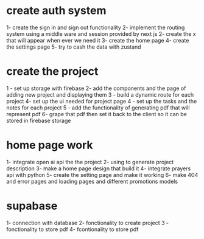 # create auth system  

1- create the sign in and sign out functionality 
2- implement the routing system using a middle ware and session provided by next js
2- create the x that will appear when ever we need it
3- create the home page 
4- create the settings page 
5- try to cash the data with zustand 

# create the project 
1 - set up storage with firebase 
2- add the components and the page of adding new project and displaying them 
3 - build a dynamic route for each project 
4- set up the ui needed for project page
4 - set up the tasks and the notes for each project
5 - add the functionality of generating pdf that will represent pdf 
6- grape that pdf then set it back to the client so it can be stored in firebase storage 

# home page work 
1- integrate open ai api the the project 
2- using to generate project description 
3- make a home page design that build it 
4- integrate prayers api with python 
5- create the setting page and make it working 
6- make 404 and error pages and loading pages and different promotions models 

# supabase
1- connection with database 
2- fonctionality to create project 
3 - fonctionality to store pdf
4- fcontionality to store pdf 
